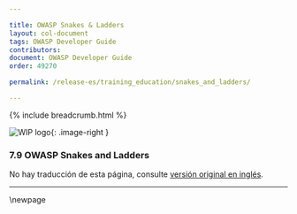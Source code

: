 ```yaml
---

title: OWASP Snakes & Ladders
layout: col-document
tags: OWASP Developer Guide
contributors:
document: OWASP Developer Guide
order: 49270

permalink: /release-es/training_education/snakes_and_ladders/

---
```


{% include breadcrumb.html %}

<style type="text/css">
.image-right {
  height: 180px;
  display: block;
  margin-left: auto;
  margin-right: auto;
  float: right;
}
</style>

![WIP logo](../../../assets/images/dg_wip.png "Trabajo en curso"){: .image-right }

### 7.9 OWASP Snakes and Ladders

No hay traducción de esta página, consulte [versión original en inglés][release0909].

----

[release0909]: https://github.com/OWASP/www-project-developer-guide/blob/main/release/09-training-education/09-snakes-ladders.md

\newpage
